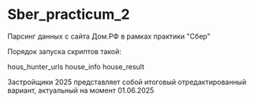 # Sber_practicum_2

Парсинг данных с сайта Дом.РФ в рамках практики "Сбер"

Порядок запуска скриптов такой:

hous_hunter_urls
house_info
house_result

Застройщики 2025 представляет собой итоговый отредактированный вариант, актуальный на момент 01.06.2025
